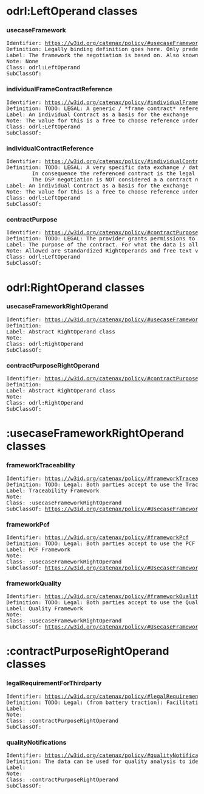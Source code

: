 odrl:LeftOperand classes
======================================
### usecaseFramework
<pre class='simpledef'>
Identifier: <a href="https://w3id.org/catenax/policy/#usecaseFramework">https://w3id.org/catenax/policy/#usecaseFramework</a>
Definition: Legally binding definition goes here. Only predefined values are allowed.
Label: The framework the negotiation is based on. Also known as Use Case Agreement.
Note: None
Class: odrl:LeftOperand
SubClassOf: <a href=""></a>
</pre>


### individualFrameContractReference
<pre class='simpledef'>
Identifier: <a href="https://w3id.org/catenax/policy/#individualFrameContractReference">https://w3id.org/catenax/policy/#individualFrameContractReference</a>
Definition: TODO: LEGAL: A generic / *frame contract* referenced. Both parties are able to identify such a contract by the given identifier value.
Label: An individual Contract as a basis for the exchange
Note: The value for this is a free to choose reference under which both parties are able to identify their contract.
Class: odrl:LeftOperand
SubClassOf: <a href=""></a>
</pre>


### individualContractReference
<pre class='simpledef'>
Identifier: <a href="https://w3id.org/catenax/policy/#individualContractReference">https://w3id.org/catenax/policy/#individualContractReference</a>
Definition: TODO: LEGAL: A very specific data exchange / data usage contract between the parties.
		In consequence the referenced contract is the legal basis instead of a newly created contract during the DSP protocol negotiation.
		The DSP negotiation is NOT considered a a contract negotiation, but only acts as a tool.
Label: An individual Contract as a basis for the exchange
Note: The value for this is a free to choose reference under which both parties are able to identify their contract.
Class: odrl:LeftOperand
SubClassOf: <a href=""></a>
</pre>


### contractPurpose
<pre class='simpledef'>
Identifier: <a href="https://w3id.org/catenax/policy/#contractPurpose">https://w3id.org/catenax/policy/#contractPurpose</a>
Definition: TODO: LEGAL: The provider grants permissions to the transferred data in the described manner.
Label: The purpose of the contract. For what the data is allowed to be used.
Note: Allowed are standardized RightOperands and free text values
Class: odrl:LeftOperand
SubClassOf: <a href=""></a>
</pre>

odrl:RightOperand classes
======================================
### usecaseFrameworkRightOperand
<pre class='simpledef'>
Identifier: <a href="https://w3id.org/catenax/policy/#usecaseFrameworkRightOperand">https://w3id.org/catenax/policy/#usecaseFrameworkRightOperand</a>
Definition: 
Label: Abstract RightOperand class
Note: 
Class: odrl:RightOperand
SubClassOf: <a href=""></a>
</pre>


### contractPurposeRightOperand
<pre class='simpledef'>
Identifier: <a href="https://w3id.org/catenax/policy/#contractPurposeRightOperand">https://w3id.org/catenax/policy/#contractPurposeRightOperand</a>
Definition: 
Label: Abstract RightOperand class
Note: 
Class: odrl:RightOperand
SubClassOf: <a href=""></a>
</pre>

:usecaseFrameworkRightOperand classes
======================================
### frameworkTraceability
<pre class='simpledef'>
Identifier: <a href="https://w3id.org/catenax/policy/#frameworkTraceability">https://w3id.org/catenax/policy/#frameworkTraceability</a>
Definition: TODO: Legal: Both parties accept to use the Traceability Framework as their basis.
Label: Traceability Framework
Note: 
Class: :usecaseFrameworkRightOperand
SubClassOf: <a href="https://w3id.org/catenax/policy/#UsecaseFrameworkRightOperand">https://w3id.org/catenax/policy/#UsecaseFrameworkRightOperand</a>
</pre>


### frameworkPcf
<pre class='simpledef'>
Identifier: <a href="https://w3id.org/catenax/policy/#frameworkPcf">https://w3id.org/catenax/policy/#frameworkPcf</a>
Definition: TODO: Legal: Both parties accept to use the PCF Framework as their basis.
Label: PCF Framework
Note: 
Class: :usecaseFrameworkRightOperand
SubClassOf: <a href="https://w3id.org/catenax/policy/#UsecaseFrameworkRightOperand">https://w3id.org/catenax/policy/#UsecaseFrameworkRightOperand</a>
</pre>


### frameworkQuality
<pre class='simpledef'>
Identifier: <a href="https://w3id.org/catenax/policy/#frameworkQuality">https://w3id.org/catenax/policy/#frameworkQuality</a>
Definition: TODO: Legal: Both parties accept to use the Quality Framework as their basis.
Label: Quality Framework
Note: 
Class: :usecaseFrameworkRightOperand
SubClassOf: <a href="https://w3id.org/catenax/policy/#UsecaseFrameworkRightOperand">https://w3id.org/catenax/policy/#UsecaseFrameworkRightOperand</a>
</pre>

:contractPurposeRightOperand classes
======================================
### legalRequirementForThirdparty
<pre class='simpledef'>
Identifier: <a href="https://w3id.org/catenax/policy/#legalRequirementForThirdparty">https://w3id.org/catenax/policy/#legalRequirementForThirdparty</a>
Definition: TODO: Legal: (from battery traction): Facilitating compliance with mandatory regulatory requirements for tracking and reporting battery cells, modules & high-voltage batteries.
Label: 
Note: 
Class: :contractPurposeRightOperand
SubClassOf: <a href=""></a>
</pre>


### qualityNotifications
<pre class='simpledef'>
Identifier: <a href="https://w3id.org/catenax/policy/#qualityNotifications">https://w3id.org/catenax/policy/#qualityNotifications</a>
Definition: The data can be used for quality analysis to identify and select affected components and to send quality notifications to affected customers or suppliers.
Label: 
Note: 
Class: :contractPurposeRightOperand
SubClassOf: <a href=""></a>
</pre>

